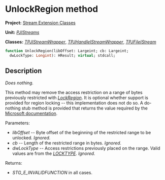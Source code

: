 # UnlockRegion method

**Project:** [Stream Extension Classes](../API.md)

**Unit:** [_PJIStreams_](./PJIStreams.md)

**Classes:** [_TPJIStreamWrapper_](./TPJIStreamWrapper.md), [_TPJHandleIStreamWrapper_](./TPJHandleIStreamWrapper.md), [_TPJFileIStream_](./TPJFileIStream.md)

```pascal
function UnlockRegion(libOffset: Largeint; cb: Largeint;
  dwLockType: Longint): HResult; virtual; stdcall;
```

## Description

_Does nothing._

This method may remove the access restriction on a range of bytes previously restricted with [_LockRegion_](TPJIStreamWrapper-LockRegion.md). It is optional whether support is provided for region locking -- this implementation does not do so. A do-nothing stub method is provided that returns the value required by the [Microsoft documentation](https://learn.microsoft.com/en-gb/windows/win32/api/objidl/nf-objidl-istream-unlockregion).

Parameters:

* _libOffset_ -- Byte offset of the beginning of the restricted range to be unlocked. _Ignored._
* _cb_ -- Length of the restricted range in bytes. _Ignored._
* _dwLockType_ -- Access restrictions previously placed on the range. Valid values are from the [_LOCKTYPE_](https://learn.microsoft.com/en-gb/windows/win32/api/objidl/ne-objidl-locktype). _Ignored._

Returns:

* _STG_E_INVALIDFUNCTION_ in all cases.
